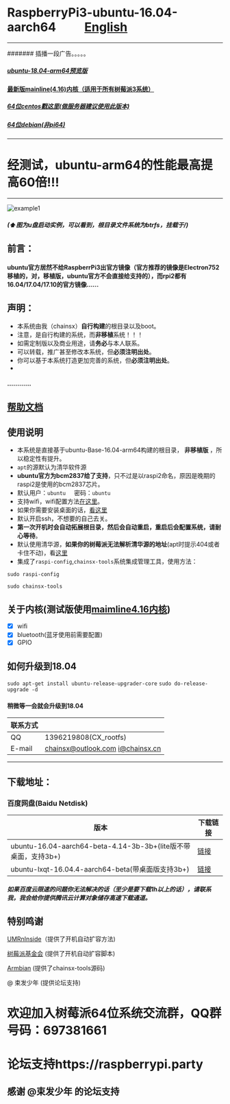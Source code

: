 # RaspberryPi3-ubuntu-16.04-aarch64          [English](https://github.com/chainsx/ubuntu64-rpi/blob/ubuntu-16.04-arm64/README-EN.md)
***************
####### 插播一段广告。。。。。
##### [ubuntu-18.04-arm64预览版](https://github.com/chainsx/ubuntu64-rpi/tree/ubuntu-bonic(18.04)-preview)
#### [最新版mainline(4.16)内核（适用于所有树莓派3系统）](https://github.com/chainsx/firmware64-rpi)

##### [64位centos戳这里(做服务器建议使用此版本)](https://github.com/chainsx/centos64-rpi)
##### [64位debian(非pi64)](https://github.com/UMRnInside/RPi-arm64)
***************

# 经测试，ubuntu-arm64的性能最高提高60倍!!!

****************
![example1](https://github.com/chainsx/ubuntu64-rpi/raw/ubuntu-16.04.3-arm64/imagine/321.jpg "example1")
##### (⬆图为u盘启动实例，可以看到，根目录文件系统为btrfs，挂载于/)

## 前言：
#### ubuntu官方居然不给RaspberrPi3出官方镜像（官方推荐的镜像是Electron752移植的，对，移植版，ubuntu官方不会直接给支持的），而rpi2都有16.04/17.04/17.10的官方镜像……

## 声明：
* 本系统由我（chainsx）**自行构建**的根目录以及boot。
* 注意，是自行构建的系统，而**非移植**系统！！！
* 如需定制版以及商业用途，请**务必**与本人联系。
* 可以转载，推广甚至修改本系统，但**必须注明出处**。
* 你可以基于本系统打造更加完善的系统，但**必须注明出处**。
* 
#### …………

## [帮助文档](https://github.com/chainsx/ubuntu64-rpi/wiki)

## 使用说明


* 本系统是直接基于ubuntu-Base-16.04-arm64构建的根目录， **非移植版** ，所以稳定性有提升。
* `apt`的源默认为清华软件源
* **ubuntu官方为bcm2837给了支持**，只不过是以raspi2命名，原因是晚期的raspi2是使用的bcm2837芯片。
* 默认用户：`ubuntu`      密码：`ubuntu`
* 支持wifi，wifi配置方法[在这里](https://github.com/chainsx/ubuntu64-rpi/blob/ubuntu-16.04.3-arm64/Documentation/wifi-config.md)。
* 如果你需要安装桌面的话，[看这里](https://github.com/chainsx/ubuntu64-rpi/blob/ubuntu-16.04.3-arm64/Documentation/install-desktop.md)
* 默认开启ssh，不想要的自己去关。
* **第一次开机时会自动拓展根目录，然后会自动重启，重启后会配置系统，请耐心等待**。
* 默认使用清华源，**如果你的树莓派无法解析清华源的地址**(apt时提示404或者卡住不动)，看[这里](https://github.com/chainsx/ubuntu64-rpi/blob/ubuntu-16.04.3-arm64/Documentation/dns-setting.md)
* 集成了`raspi-config`,`chainsx-tools`系统集成管理工具，使用方法：
```
sudo raspi-config

sudo chainsx-tools
```

## 关于内核(测试版使用[maimline4.16内核](https://github.com/chainsx/firmware64-rpi))

- [X] wifi
- [X] bluetooth(蓝牙使用前需要配置)
- [X] GPIO

## 如何升级到18.04

`sudo apt-get install ubuntu-release-upgrader-core`
`sudo do-release-upgrade -d`

#### 稍微等一会就会升级到18.04

|  联系方式   |           |
|-----------|------------|
|QQ|1396219808(CX_rootfs)|
|E-mail|chainsx@outlook.com i@chainsx.cn|

**********************

## 下载地址：

### 百度网盘(Baidu Netdisk)

| 版本 | 下载链接 |
|--------|--------|
| ubuntu-16.04-aarch64-beta-4.14-3b-3b+(lite版不带桌面，支持3b+)  | [链接](https://pan.baidu.com/s/1L-lKPe9Qz74w42izn6Pn_w)|
| ubuntu-lxqt-16.04.4-aarch64-beta(带桌面版支持3b+) | [链接](https://github.com/chainsx/ubuntu64-rpi/blob/ubuntu-16.04.3-arm64/Documentation/about-desktop-version.md) |

##### 如果百度云限速的问题你无法解决的话（至少是要下载1h以上的话），请联系我，我会给你提供腾讯云计算对象储存高速下载通道。

## 特别鸣谢
[UMRnInside](https://github.com/UMRnInside)（提供了开机自动扩容方法)

[树莓派基金会](https://www.raspberrypi.org) (提供了开机自动扩容脚本)

[Armbian](https://armbian.com) (提供了chainsx-tools源码)

@ 束发少年 (提供论坛支持)
 
# 欢迎加入树莓派64位系统交流群，QQ群号码：697381661
# 论坛支持https://raspberrypi.party
## 感谢 @束发少年 的论坛支持

